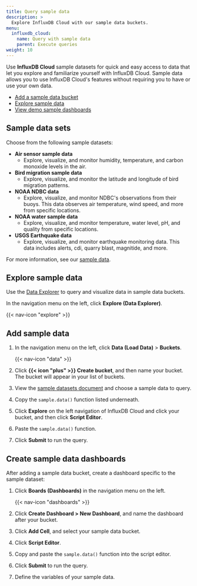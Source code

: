 ```yaml
---
title: Query sample data 
description: >
  Explore InfluxDB Cloud with our sample data buckets. 
menu:
  influxdb_cloud:
    name: Query with sample data
    parent: Execute queries
weight: 10
---
```


Use **InfluxDB Cloud** sample datasets for quick and easy access to data that let you explore and familiarize yourself with InfluxDB Cloud. Sample data allows you to use InfluxDB Cloud's features without requiring you to have or use your own data. 

- [Add a sample data bucket](#add-a-sample-data-bucket)
- [Explore sample data](#explore-demo-data)
- [View demo sample dashboards](#view-demo-data-dashboards)

## Sample data sets

Choose from the following sample datasets:

- **Air sensor sample data**
  - Explore, visualize, and monitor humidity, temperature, and carbon monoxide levels in the air.
- **Bird migration sample data**
  - Explore, visualize, and monitor the latitude and longitude of bird migration patterns. 
- **NOAA NDBC data**
  - Explore, visualize, and monitor NDBC's observations from their buoys. This data observes air temperature, wind speed, and more from specific locations. 
- **NOAA water sample data**
  - Explore, visualize, and monitor temperature, water level, pH, and quality from specific locations. 
- **USGS Earthquake data**
  - Explore, visualize, and monitor earthquake monitoring data. This data includes alerts, cdi, quarry blast, magnitide, and more. 

For more information, see our [sample data](/influxdb/cloud/reference/sample-data/). 

## Explore sample data
Use the [Data Explorer](/influxdb/cloud/visualize-data/explore-metrics/)
to query and visualize data in sample data buckets.

In the navigation menu on the left, click **Explore (Data Explorer)**.

{{< nav-icon "explore" >}}

## Add sample data

1. In the navigation menu on the left, click **Data (Load Data)** > **Buckets**.

    {{< nav-icon "data" >}}

2. Click **{{< icon "plus" >}} Create bucket**, and then name your bucket. The bucket will appear in your list of buckets.
3. View the [sample datasets document](/influxdb/cloud/reference/sample-data/#sample-datasets) and choose a sample data to query. 
4. Copy the `sample.data()` function listed underneath. 
5. Click **Explore** on the left navigation of InfluxDB Cloud and click your bucket, and then click **Script Editor**. 
6. Paste the `sample.data()` function. 
7. Click **Submit** to run the query. 

## Create sample data dashboards
After adding a sample data bucket, create a dashboard specific to the sample dataset:

1. Click **Boards (Dashboards)** in the navigation menu on the left.

    {{< nav-icon "dashboards" >}}

2. Click **Create Dashboard > New Dashboard**, and name the dashboard after your bucket. 
3. Click **Add Cell**, and select your sample data bucket. 
4. Click **Script Editor**. 
5. Copy and paste the `sample.data()` function into the script editor. 
6. Click **Submit** to run the query. 
6. Define the variables of your sample data. 
